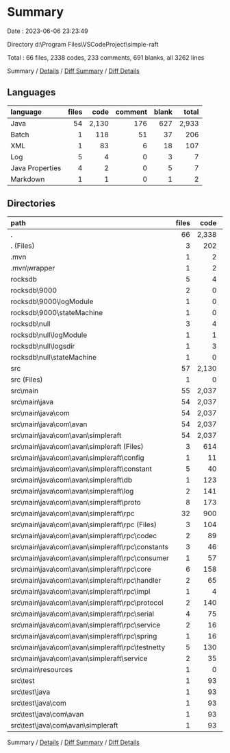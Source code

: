 # Summary

Date : 2023-06-06 23:23:49

Directory d:\\Program Files\\VSCodeProject\\simple-raft

Total : 66 files,  2338 codes, 233 comments, 691 blanks, all 3262 lines

Summary / [Details](details.md) / [Diff Summary](diff.md) / [Diff Details](diff-details.md)

## Languages
| language | files | code | comment | blank | total |
| :--- | ---: | ---: | ---: | ---: | ---: |
| Java | 54 | 2,130 | 176 | 627 | 2,933 |
| Batch | 1 | 118 | 51 | 37 | 206 |
| XML | 1 | 83 | 6 | 18 | 107 |
| Log | 5 | 4 | 0 | 3 | 7 |
| Java Properties | 4 | 2 | 0 | 5 | 7 |
| Markdown | 1 | 1 | 0 | 1 | 2 |

## Directories
| path | files | code | comment | blank | total |
| :--- | ---: | ---: | ---: | ---: | ---: |
| . | 66 | 2,338 | 233 | 691 | 3,262 |
| . (Files) | 3 | 202 | 57 | 56 | 315 |
| .mvn | 1 | 2 | 0 | 1 | 3 |
| .mvn\\wrapper | 1 | 2 | 0 | 1 | 3 |
| rocksdb | 5 | 4 | 0 | 3 | 7 |
| rocksdb\\9000 | 2 | 0 | 0 | 2 | 2 |
| rocksdb\\9000\\logModule | 1 | 0 | 0 | 1 | 1 |
| rocksdb\\9000\\stateMachine | 1 | 0 | 0 | 1 | 1 |
| rocksdb\\null | 3 | 4 | 0 | 1 | 5 |
| rocksdb\\null\\logModule | 1 | 1 | 0 | 0 | 1 |
| rocksdb\\null\\logsdir | 1 | 3 | 0 | 0 | 3 |
| rocksdb\\null\\stateMachine | 1 | 0 | 0 | 1 | 1 |
| src | 57 | 2,130 | 176 | 631 | 2,937 |
| src (Files) | 1 | 0 | 0 | 1 | 1 |
| src\\main | 55 | 2,037 | 160 | 614 | 2,811 |
| src\\main\\java | 54 | 2,037 | 160 | 612 | 2,809 |
| src\\main\\java\\com | 54 | 2,037 | 160 | 612 | 2,809 |
| src\\main\\java\\com\\avan | 54 | 2,037 | 160 | 612 | 2,809 |
| src\\main\\java\\com\\avan\\simpleraft | 54 | 2,037 | 160 | 612 | 2,809 |
| src\\main\\java\\com\\avan\\simpleraft (Files) | 3 | 614 | 94 | 144 | 852 |
| src\\main\\java\\com\\avan\\simpleraft\\config | 1 | 11 | 0 | 8 | 19 |
| src\\main\\java\\com\\avan\\simpleraft\\constant | 5 | 40 | 5 | 16 | 61 |
| src\\main\\java\\com\\avan\\simpleraft\\db | 1 | 123 | 12 | 26 | 161 |
| src\\main\\java\\com\\avan\\simpleraft\\log | 2 | 141 | 7 | 37 | 185 |
| src\\main\\java\\com\\avan\\simpleraft\\proto | 8 | 173 | 26 | 91 | 290 |
| src\\main\\java\\com\\avan\\simpleraft\\rpc | 32 | 900 | 16 | 276 | 1,192 |
| src\\main\\java\\com\\avan\\simpleraft\\rpc (Files) | 3 | 104 | 0 | 32 | 136 |
| src\\main\\java\\com\\avan\\simpleraft\\rpc\\codec | 2 | 89 | 0 | 13 | 102 |
| src\\main\\java\\com\\avan\\simpleraft\\rpc\\constants | 3 | 46 | 0 | 15 | 61 |
| src\\main\\java\\com\\avan\\simpleraft\\rpc\\consumer | 1 | 57 | 1 | 12 | 70 |
| src\\main\\java\\com\\avan\\simpleraft\\rpc\\core | 6 | 158 | 7 | 69 | 234 |
| src\\main\\java\\com\\avan\\simpleraft\\rpc\\handler | 2 | 65 | 0 | 18 | 83 |
| src\\main\\java\\com\\avan\\simpleraft\\rpc\\impl | 1 | 4 | 0 | 2 | 6 |
| src\\main\\java\\com\\avan\\simpleraft\\rpc\\protocol | 2 | 140 | 4 | 39 | 183 |
| src\\main\\java\\com\\avan\\simpleraft\\rpc\\serial | 4 | 75 | 0 | 23 | 98 |
| src\\main\\java\\com\\avan\\simpleraft\\rpc\\service | 2 | 16 | 0 | 8 | 24 |
| src\\main\\java\\com\\avan\\simpleraft\\rpc\\spring | 1 | 16 | 0 | 8 | 24 |
| src\\main\\java\\com\\avan\\simpleraft\\rpc\\testnetty | 5 | 130 | 4 | 37 | 171 |
| src\\main\\java\\com\\avan\\simpleraft\\service | 2 | 35 | 0 | 14 | 49 |
| src\\main\\resources | 1 | 0 | 0 | 2 | 2 |
| src\\test | 1 | 93 | 16 | 16 | 125 |
| src\\test\\java | 1 | 93 | 16 | 16 | 125 |
| src\\test\\java\\com | 1 | 93 | 16 | 16 | 125 |
| src\\test\\java\\com\\avan | 1 | 93 | 16 | 16 | 125 |
| src\\test\\java\\com\\avan\\simpleraft | 1 | 93 | 16 | 16 | 125 |

Summary / [Details](details.md) / [Diff Summary](diff.md) / [Diff Details](diff-details.md)